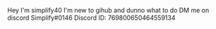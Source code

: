 Hey I'm simplify40
I'm new to gihub and dunno what to do
DM me on discord Simplify#0146
Discord ID: 769800650464559134
